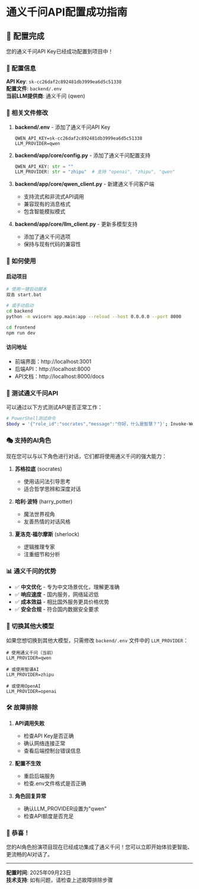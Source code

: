 # 通义千问API配置成功指南

## 🎉 配置完成

您的通义千问API Key已经成功配置到项目中！

### 📝 配置信息

**API Key**: `sk-cc26daf2c892481db3999ea6d5c51338`  
**配置文件**: `backend/.env`  
**当前LLM提供商**: 通义千问 (qwen)  

### 📁 相关文件修改

1. **backend/.env** - 添加了通义千问API Key
   ```
   QWEN_API_KEY=sk-cc26daf2c892481db3999ea6d5c51338
   LLM_PROVIDER=qwen
   ```

2. **backend/app/core/config.py** - 添加了通义千问配置支持
   ```python
   QWEN_API_KEY: str = ""
   LLM_PROVIDER: str = "zhipu"  # 支持 "openai", "zhipu", "qwen"
   ```

3. **backend/app/core/qwen_client.py** - 新建通义千问客户端
   - 支持流式和非流式API调用
   - 兼容现有的消息格式
   - 包含智能模拟模式

4. **backend/app/core/llm_client.py** - 更新多模型支持
   - 添加了通义千问选项
   - 保持与现有代码的兼容性

### 🚀 如何使用

#### 启动项目
```bash
# 使用一键启动脚本
双击 start.bat

# 或手动启动
cd backend
python -m uvicorn app.main:app --reload --host 0.0.0.0 --port 8000

cd frontend
npm run dev
```

#### 访问地址
- 前端界面：http://localhost:3001
- 后端API：http://localhost:8000
- API文档：http://localhost:8000/docs

### 🔧 测试通义千问API

可以通过以下方式测试API是否正常工作：

```bash
# PowerShell测试命令
$body = '{"role_id":"socrates","message":"你好，什么是智慧？"}'; Invoke-WebRequest -Uri "http://localhost:8000/api/chat/text" -Method POST -Body $body -ContentType "application/json"
```

### 🎭 支持的AI角色

现在您可以与以下角色进行对话，它们都将使用通义千问的强大能力：

1. **苏格拉底** (socrates)
   - 使用诘问法引导思考
   - 适合哲学思辨和深度对话

2. **哈利·波特** (harry_potter)  
   - 魔法世界视角
   - 友善热情的对话风格

3. **夏洛克·福尔摩斯** (sherlock)
   - 逻辑推理专家
   - 注重细节和分析

### 📊 通义千问的优势

- ✅ **中文优化** - 专为中文场景优化，理解更准确
- ✅ **响应速度** - 国内服务，网络延迟低
- ✅ **成本效益** - 相比国外服务更具价格优势
- ✅ **安全合规** - 符合国内数据安全要求

### 🔄 切换其他大模型

如果您想切换到其他大模型，只需修改 `backend/.env` 文件中的 `LLM_PROVIDER`：

```env
# 使用通义千问（当前）
LLM_PROVIDER=qwen

# 或使用智谱AI
LLM_PROVIDER=zhipu

# 或使用OpenAI
LLM_PROVIDER=openai
```

### 🛠️ 故障排除

1. **API调用失败**
   - 检查API Key是否正确
   - 确认网络连接正常
   - 查看后端控制台错误信息

2. **配置不生效**
   - 重启后端服务
   - 检查.env文件格式是否正确

3. **角色回复异常**
   - 确认LLM_PROVIDER设置为"qwen"
   - 检查API额度是否充足

### 🎉 恭喜！

您的AI角色扮演项目现在已经成功集成了通义千问！您可以立即开始体验更智能、更流畅的AI对话了。

---
**配置时间**: 2025年09月23日  
**技术支持**: 如有问题，请检查上述故障排除步骤